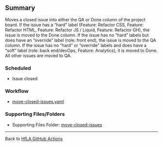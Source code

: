 ## Summary
Moves a closed issue into either the QA or Done column of the project board. If the issue has a “hard” label (Feature: Refactor CSS, Feature: Refactor HTML, Feature: Refactor JS / Liquid, Feature: Refactor GH), the issue is moved to the Done column. If the issue has no “hard” labels but does have an “override” label (role: front end), the issue is moved to the QA column. If the issue has no “hard” or “override” labels and does have a “soft” label (role: back end/devOps, Feature: Analytics), it is moved to Done. All other issues are moved to QA.
### Scheduled
- Issue closed
### Workflow
- [move-closed-issues.yaml](https://github.com/hackforla/website/blob/gh-pages/.github/workflows/move-closed-issues.yaml)
### Supporting Files/Folders
- Supporting Files Folder: [move-closed-issues](https://github.com/hackforla/website/tree/gh-pages/github-actions/move-closed-issues)
---
Back to [HfLA GitHub Actions](HfLA-GitHub-Actions)